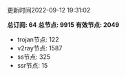 更新时间2022-09-12 19:31:02

**总订阅: 64**
**总节点: 9915**
**有效节点: 2049**
- trojan节点: 122
- v2ray节点: 1587
- ss节点: 325
- ssr节点: 15
